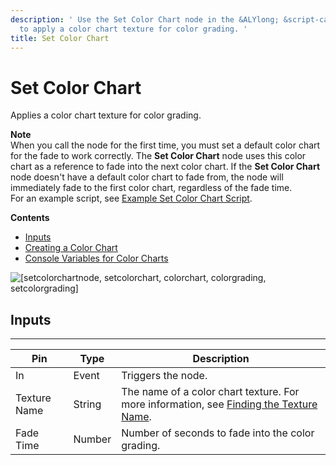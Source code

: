 ```yaml
---
description: ' Use the Set Color Chart node in the &ALYlong; &script-canvas; editor
  to apply a color chart texture for color grading. '
title: Set Color Chart
---
```

# Set Color Chart<a name="set-color-chart-node"></a>

Applies a color chart texture for color grading\.

**Note**  
When you call the node for the first time, you must set a default color chart for the fade to work correctly\. The **Set Color Chart** node uses this color chart as a reference to fade into the next color chart\. If the **Set Color Chart** node doesn't have a default color chart to fade from, the node will immediately fade to the first color chart, regardless of the fade time\.  
For an example script, see [Example Set Color Chart Script](creating-a-color-chart-for-lumberyard.md#color-chart-script-example)\.

**Contents**
+ [Inputs](#set-color-chart-node-input)
+ [Creating a Color Chart](/docs/userguide/creating-a-color-chart-for-lumberyard.md)
+ [Console Variables for Color Charts](/docs/userguide/set-color-chart-console-variables.md)

![\[setcolorchartnode, setcolorchart, colorchart, colorgrading, setcolorgrading\]](/images/userguide/scripting/script-canvas/scriptcanvasnodes/script-canvas-set-color-chart-node.png)

## Inputs<a name="set-color-chart-node-input"></a>


****  

| Pin | Type | Description | 
| --- | --- | --- | 
| In | Event | Triggers the node\. | 
| Texture Name | String |  The name of a color chart texture\. For more information, see [Finding the Texture Name](/docs/userguide/finding-texture-by-names.md)\.  | 
| Fade Time | Number |  Number of seconds to fade into the color grading\.  | 